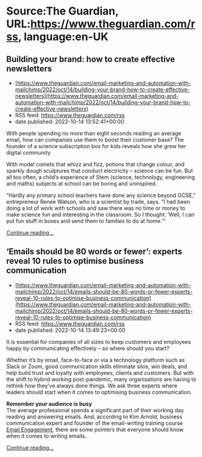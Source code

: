 # Source:The Guardian, URL:https://www.theguardian.com/rss, language:en-UK

## Building your brand: how to create effective newsletters
 - [https://www.theguardian.com/email-marketing-and-automation-with-mailchimp/2022/oct/14/building-your-brand-how-to-create-effective-newsletters](https://www.theguardian.com/email-marketing-and-automation-with-mailchimp/2022/oct/14/building-your-brand-how-to-create-effective-newsletters)
 - RSS feed: https://www.theguardian.com/rss
 - date published: 2022-10-14 13:52:41+00:00

<p>With people spending no more than eight seconds reading an average email, how can companies use them to boost their customer base? The founder of a science subscription box for kids reveals how she grew her digital community</p><p>With model comets that whizz and fizz, potions that change colour, and sparkly dough sculptures that conduct electricity – science can be fun. But all too often, a child’s experience of Stem (science, technology, engineering and maths) subjects at school can be boring and uninspired.</p><p>“Hardly any primary school teachers have done any science beyond GCSE,” entrepreneur Renee Watson, who is a scientist by trade, says. “I had been doing a lot of work with schools and saw there was no time or money to make science fun and interesting in the classroom. So I thought: ‘Well, I can put fun stuff in boxes and send them to families to do at home.’”</p> <a href="https://www.theguardian.com/email-marketing-and-automation-with-mailchimp/2022/oct/14/building-your-brand-how-to-create-effective-newsletters">Continue reading...</a>

## ‘Emails should be 80 words or fewer’: experts reveal 10 rules to optimise business communication
 - [https://www.theguardian.com/email-marketing-and-automation-with-mailchimp/2022/oct/14/emails-should-be-80-words-or-fewer-experts-reveal-10-rules-to-optimise-business-communication](https://www.theguardian.com/email-marketing-and-automation-with-mailchimp/2022/oct/14/emails-should-be-80-words-or-fewer-experts-reveal-10-rules-to-optimise-business-communication)
 - RSS feed: https://www.theguardian.com/rss
 - date published: 2022-10-14 13:49:23+00:00

<p>It is essential for companies of all sizes to keep customers and employees happy by communicating effectively – so where should you start?</p><p>Whether it’s by email, face-to-face or via a technology platform such as Slack or Zoom, good communication skills eliminate silos, win deals, and help build trust and loyalty with employees, clients and customers. But with the shift to hybrid working post-pandemic, many organisations are having to rethink how they’ve always done things. We ask three experts where leaders should start when it comes to optimising business communication.</p><p><strong>Remember your audience is busy<br /></strong>The average professional spends a significant part of their working day reading and answering emails. And, according to Kim Arnold, business communication expert and founder of the email-writing training course <a href="https://www.kimarnold.co.uk/email-engagement/" rel="nofollow">Email Engagement</a>, there are some pointers that everyone should know when it comes to writing emails.</p> <a href="https://www.theguardian.com/email-marketing-and-automation-with-mailchimp/2022/oct/14/emails-should-be-80-words-or-fewer-experts-reveal-10-rules-to-optimise-business-communication">Continue reading...</a>

